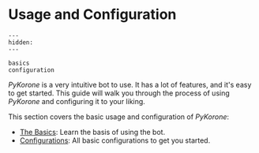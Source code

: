 # Usage and Configuration

```{toctree}
---
hidden:
---

basics
configuration
```

_PyKorone_ is a very intuitive bot to use. It has a lot of features, and it's easy to get started. This guide will walk you through the process of using _PyKorone_ and configuring it to your liking.

This section covers the basic usage and configuration of _PyKorone_:

- [The Basics](./basics): Learn the basis of using the bot.
- [Configurations](./configuration): All basic configurations to get you started.

